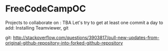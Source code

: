 # FreeCodeCampOC

Projects to collaborate on : TBA
Let's try to get at least one commit a day
to add: Installing Teamviewer, git

git: http://stackoverflow.com/questions/3903817/pull-new-updates-from-original-github-repository-into-forked-github-repository